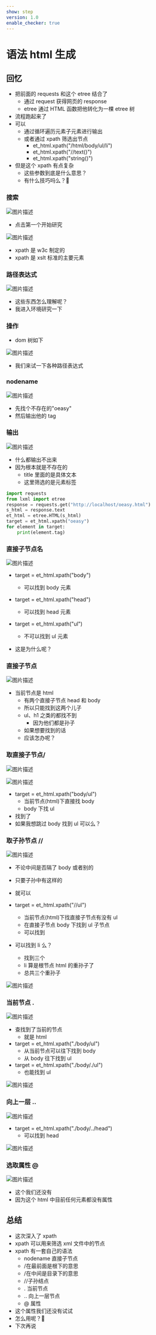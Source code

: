 ```yaml
---
show: step
version: 1.0
enable_checker: true
---
```


# 语法 html 生成

## 回忆

- 把前面的 requests 和这个 etree 结合了
  - 通过 request 获得网页的 response
  - etree 通过 HTML 函数把他转化为一棵 etree 树
- 流程跑起来了
- 可以
  - 通过循环遍历元素子元素进行输出
  - 或者通过 xpath 筛选出节点
    - et_html.xpath("/html/body/ul/li")
    - et_html.xpath("//text()")
    - et_html.xpath("string()")
- 但是这个 xpath 有点复杂
  - 这些参数到底是什么意思？
  - 有什么技巧吗么？🤔

### 搜索

![图片描述](https://doc.shiyanlou.com/courses/uid1190679-20210902-1630547071875)

- 点击第一个开始研究

![图片描述](https://doc.shiyanlou.com/courses/uid1190679-20210902-1630547145505)

- xpath 是 w3c 制定的
- xpath 是 xslt 标准的主要元素

### 路径表达式

![图片描述](https://doc.shiyanlou.com/courses/uid1190679-20210902-1630547289914)

- 这些东西怎么理解呢？
- 我进入环境研究一下

### 操作

- dom 树如下

![图片描述](https://doc.shiyanlou.com/courses/uid1190679-20210902-1630547430790)

- 我们来试一下各种路径表达式

### nodename

![图片描述](https://doc.shiyanlou.com/courses/uid1190679-20210902-1630547430790)

- 先找个不存在的"oeasy"
- 然后输出他的 tag

### 输出

![图片描述](https://doc.shiyanlou.com/courses/uid1190679-20211017-1634447480542)

- 什么都输出不出来
- 因为根本就是不存在的
  - title 里面的是具体文本
  - 这里筛选的是元素标签

```python
import requests
from lxml import etree
response = requests.get("http://localhost/oeasy.html")
s_html = response.text
et_html = etree.HTML(s_html)
target = et_html.xpath("oeasy")
for element in target:
    print(element.tag)
```

### 直接子节点名

![图片描述](https://doc.shiyanlou.com/courses/uid1190679-20210902-1630547430790)

- target = et_html.xpath("body")
  - 可以找到 body 元素
- target = et_html.xpath("head")
  - 可以找到 head 元素
- target = et_html.xpath("ul")

  - 不可以找到 ul 元素

- 这是为什么呢？

### 直接子节点

![图片描述](https://doc.shiyanlou.com/courses/uid1190679-20210902-1630548980094)

- 当前节点是 html
  - 有两个直接子节点 head 和 body
  - 所以只能找到这两个儿子
  - ul、h1 之类的都找不到
    - 因为他们都是孙子
  - 如果想要找到的话
  - 应该怎办呢？

### 取直接子节点/

![图片描述](https://doc.shiyanlou.com/courses/uid1190679-20210902-1630549031635)

![图片描述](https://doc.shiyanlou.com/courses/uid1190679-20211017-1634447762056)

- target = et_html.xpath("body/ul")
  - 当前节点(html)下直接找 body
  - body 下找 ul
- 找到了
- 如果我想跳过 body 找到 ul 可以么？

### 取子孙节点 //

![图片描述](https://doc.shiyanlou.com/courses/uid1190679-20210902-1630549156523)

- 不论中间是否隔了 body 或者别的
- 只要子孙中有这样的
- 就可以

- target = et_html.xpath("//ul")
  - 当前节点(html)下找直接子节点有没有 ul
  - 在直接子节点 body 下找到 ul 子节点
  - 可以找到
- 可以找到 li 么？
  - 找到三个
  - li 算是根节点 html 的重孙子了
  - 总共三个重孙子

![图片描述](https://doc.shiyanlou.com/courses/uid1190679-20211017-1634447900080)

### 当前节点 .

![图片描述](https://doc.shiyanlou.com/courses/uid1190679-20210902-1630549715299)

- 查找到了当前的节点
  - 就是 html
- target = et_html.xpath("./body/ul")
  - 从当前节点可以往下找到 body
  - 从 body 往下找到 ul
- target = et_html.xpath("./body/./ul")
  - 也能找到 ul

![图片描述](https://doc.shiyanlou.com/courses/uid1190679-20211017-1634448117097)

### 向上一层 ..

![图片描述](https://doc.shiyanlou.com/courses/uid1190679-20210902-1630550003428)

- target = et_html.xpath("./body/../head")
  - 可以找到 head

![图片描述](https://doc.shiyanlou.com/courses/uid1190679-20211017-1634448166301)

### 选取属性 @

![图片描述](https://doc.shiyanlou.com/courses/uid1190679-20210902-1630550057213)

- 这个我们还没有
- 因为这个 html 中目前任何元素都没有属性

## 总结

- 这次深入了 xpath
- xpath 可以用来筛选 xml 文件中的节点
- xpath 有一套自己的语法
  - nodename 直接子节点
  - /在最前面是根下的意思
  - /在中间是目录下的意思
  - //子孙结点
  - . 当前节点
  - .. 向上一层节点
  - @ 属性
- 这个属性我们还没有试试
- 怎么用呢？🤔
- 下次再说
